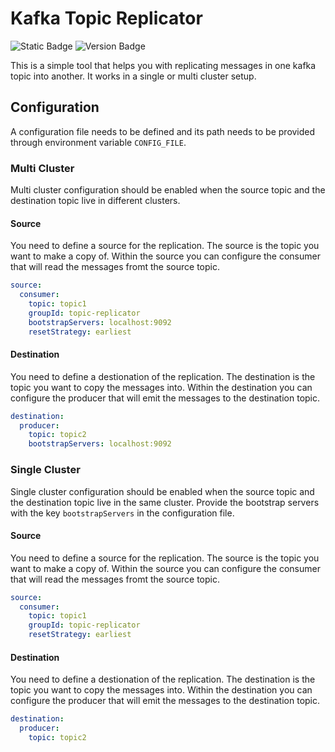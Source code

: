 # Kafka Topic Replicator

![Static Badge](https://img.shields.io/badge/stage-development-green)
![Version Badge](https://img.shields.io/github/v/release/duartesaraiva98/kafka-topic-replicator)

This is a simple tool that helps you with replicating messages in one kafka topic into another. It works in a single or multi cluster setup.

## Configuration

A configuration file needs to be defined and its path needs to be provided through environment variable `CONFIG_FILE`. 

### Multi Cluster

Multi cluster configuration should be enabled when the source topic and the destination topic live in different clusters. 

#### Source

You need to define a source for the replication. The source is the topic you want to make a copy of. Within the source you can configure the consumer that will read the messages fromt the source topic.

```yaml
source:
  consumer:
    topic: topic1
    groupId: topic-replicator
    bootstrapServers: localhost:9092
    resetStrategy: earliest
```

#### Destination

You need to define a destionation of the replication. The destination is the topic you want to copy the messages into. Within the destination you can configure the producer that will emit the messages to the destination topic.

```yaml
destination:
  producer:
    topic: topic2
    bootstrapServers: localhost:9092
```

### Single Cluster

Single cluster configuration should be enabled when the source topic and the destination topic live in the same cluster. Provide the bootstrap servers with the key `bootstrapServers` in the configuration file.

#### Source

You need to define a source for the replication. The source is the topic you want to make a copy of. Within the source you can configure the consumer that will read the messages fromt the source topic.

```yaml
source:
  consumer:
    topic: topic1
    groupId: topic-replicator
    resetStrategy: earliest
```

#### Destination

You need to define a destionation of the replication. The destination is the topic you want to copy the messages into. Within the destination you can configure the producer that will emit the messages to the destination topic.

```yaml
destination:
  producer:
    topic: topic2
```